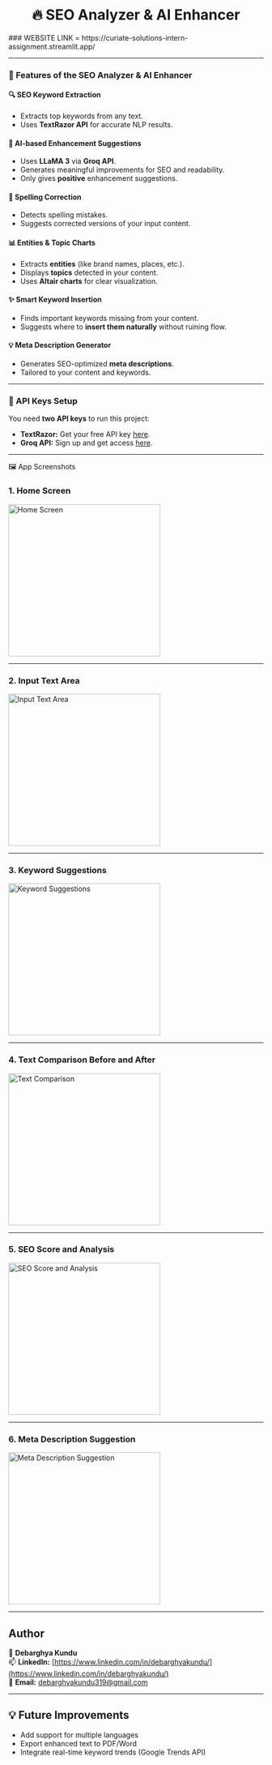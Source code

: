 <h1 align="center"><strong>🔥 SEO Analyzer & AI Enhancer</strong></h1>
### WEBSITE LINK = https://curiate-solutions-intern-assignment.streamlit.app/

---

### 🚀 Features of the SEO Analyzer & AI Enhancer

#### 🔍 SEO Keyword Extraction
- Extracts top keywords from any text.
- Uses **TextRazor API** for accurate NLP results.

#### 🧠 AI-based Enhancement Suggestions
- Uses **LLaMA 3** via **Groq API**.
- Generates meaningful improvements for SEO and readability.
- Only gives **positive** enhancement suggestions.

#### 📝 Spelling Correction
- Detects spelling mistakes.
- Suggests corrected versions of your input content.

#### 📊 Entities & Topic Charts
- Extracts **entities** (like brand names, places, etc.).
- Displays **topics** detected in your content.
- Uses **Altair charts** for clear visualization.

#### ✨ Smart Keyword Insertion
- Finds important keywords missing from your content.
- Suggests where to **insert them naturally** without ruining flow.

#### 💡 Meta Description Generator
- Generates SEO-optimized **meta descriptions**.
- Tailored to your content and keywords.

---

### 🔑 API Keys Setup

You need **two API keys** to run this project:

- **TextRazor:** Get your free API key [here](https://www.textrazor.com/signup).
- **Groq API:** Sign up and get access [here](https://www.groq.com/signup).
---

🖼️ App Screenshots
<!-- Add screenshot in repo -->

### 1. Home Screen

<img src="https://github.com/user-attachments/assets/e949da3c-f595-42c6-bcd1-5eeee2068dde" width="300" alt="Home Screen">

---

### 2. Input Text Area

<img src="https://github.com/user-attachments/assets/d1f59899-e3fa-40df-aa4c-591ede5f556b" width="300" alt="Input Text Area">

---

### 3. Keyword Suggestions

<img src="https://github.com/user-attachments/assets/19c36812-522e-4a48-884d-bedd5d9147f5" width="300" alt="Keyword Suggestions">

---

### 4. Text Comparison Before and After

<img src="https://github.com/user-attachments/assets/e8890b00-809f-4590-9256-e34aba66d28d" width="300" alt="Text Comparison">

---

### 5. SEO Score and Analysis

<img src="https://github.com/user-attachments/assets/617d5f86-a163-4683-8c3f-82d0e4a674ef" width="300" alt="SEO Score and Analysis">

---

### 6. Meta Description Suggestion

<img src="https://github.com/user-attachments/assets/7ac5ff5a-25e3-498a-9863-7663508fcffe" width="300" alt="Meta Description Suggestion">

---

## Author

👤 **Debarghya Kundu**  
📫 **LinkedIn:** [https://www.linkedin.com/in/debarghyakundu/](https://www.linkedin.com/in/debarghyakundu/)  
📧 **Email:** debarghyakundu319@gmail.com

---

## 💡 Future Improvements

- Add support for multiple languages
- Export enhanced text to PDF/Word
- Integrate real-time keyword trends (Google Trends API)
